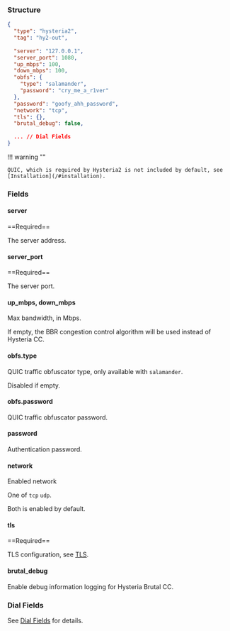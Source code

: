 ### Structure

```json
{
  "type": "hysteria2",
  "tag": "hy2-out",
  
  "server": "127.0.0.1",
  "server_port": 1080,
  "up_mbps": 100,
  "down_mbps": 100,
  "obfs": {
    "type": "salamander",
    "password": "cry_me_a_r1ver"
  },
  "password": "goofy_ahh_password",
  "network": "tcp",
  "tls": {},
  "brutal_debug": false,
  
  ... // Dial Fields
}
```

!!! warning ""

    QUIC, which is required by Hysteria2 is not included by default, see [Installation](/#installation).

### Fields

#### server

==Required==

The server address.

#### server_port

==Required==

The server port.

#### up_mbps, down_mbps

Max bandwidth, in Mbps.

If empty, the BBR congestion control algorithm will be used instead of Hysteria CC.

#### obfs.type

QUIC traffic obfuscator type, only available with `salamander`.

Disabled if empty.

#### obfs.password

QUIC traffic obfuscator password.

#### password

Authentication password.

#### network

Enabled network

One of `tcp` `udp`.

Both is enabled by default.

#### tls

==Required==

TLS configuration, see [TLS](/configuration/shared/tls/#outbound).

#### brutal_debug

Enable debug information logging for Hysteria Brutal CC.

### Dial Fields

See [Dial Fields](/configuration/shared/dial) for details.
